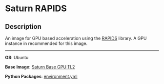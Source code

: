 # Saturn RAPIDS

## Description
An image for GPU based acceleration using the [RAPIDS](https://rapids.ai/) library. A GPU instance in recommended for this image.
<hr>

**OS**: Ubuntu

**Base Image**: [Saturn Base GPU 11.2](../saturnbase-gpu-11.2/README.md)

**Python Packages**: [environment.yml](environment.yml)